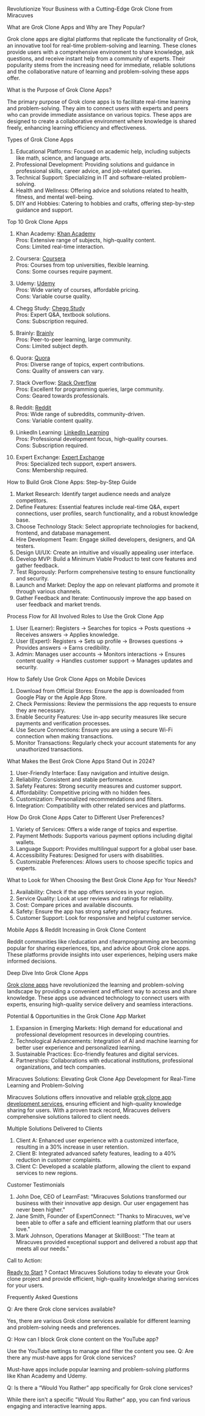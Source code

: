 Revolutionize Your Business with a Cutting-Edge Grok Clone from Miracuves

What are Grok Clone Apps and Why are They Popular?

Grok clone apps are digital platforms that replicate the functionality of Grok, an innovative tool for real-time problem-solving and learning. These clones provide users with a comprehensive environment to share knowledge, ask questions, and receive instant help from a community of experts. Their popularity stems from the increasing need for immediate, reliable solutions and the collaborative nature of learning and problem-solving these apps offer.

What is the Purpose of Grok Clone Apps?

The primary purpose of Grok clone apps is to facilitate real-time learning and problem-solving. They aim to connect users with experts and peers who can provide immediate assistance on various topics. These apps are designed to create a collaborative environment where knowledge is shared freely, enhancing learning efficiency and effectiveness.

Types of Grok Clone Apps

1. Educational Platforms: Focused on academic help, including subjects like math, science, and language arts.
2. Professional Development: Providing solutions and guidance in professional skills, career advice, and job-related queries.
3. Technical Support: Specializing in IT and software-related problem-solving.
4. Health and Wellness: Offering advice and solutions related to health, fitness, and mental well-being.
5. DIY and Hobbies: Catering to hobbies and crafts, offering step-by-step guidance and support.

Top 10 Grok Clone Apps

1. Khan Academy: <a href="https://www.khanacademy.org">  Khan Academy</a> <br>
Pros: Extensive range of subjects, high-quality content.<br>
Cons: Limited real-time interaction.

2. Coursera: <a href="https://www.coursera.org"> Coursera</a> <br>
Pros: Courses from top universities, flexible learning.<br>
Cons: Some courses require payment.

3. Udemy: <a href="https://www.udemy.com"> Udemy</a> <br>
Pros: Wide variety of courses, affordable pricing. <br>
Cons: Variable course quality.

4. Chegg Study: <a href="https://www.chegg.com/study"> Chegg Study</a> <br>
Pros: Expert Q&A, textbook solutions. <br>
Cons: Subscription required.

5. Brainly: <a href="https://www.brainly.com">  Brainly</a> <br>
Pros: Peer-to-peer learning, large community.<br>
Cons: Limited subject depth.

6. Quora: <a href="https://www.quora.com">   Quora</a> <br>
Pros: Diverse range of topics, expert contributions.<br>
Cons: Quality of answers can vary.

7. Stack Overflow: <a href="https://stackoverflow.com"> Stack Overflow</a> <br>
Pros: Excellent for programming queries, large community. <br>
Cons: Geared towards professionals.

8. Reddit: <a href="https://www.reddit.com"> Reddit</a> <br>
Pros: Wide range of subreddits, community-driven. <br>
Cons: Variable content quality.

9. LinkedIn Learning: <a href="https://www.linkedin.com/learning">  LinkedIn Learning</a> <br>
Pros: Professional development focus, high-quality courses.<br>
Cons: Subscription required.

10. Expert Exchange: <a href="https://www.experts-exchange.com"> Expert Exchange</a> <br>
Pros: Specialized tech support, expert answers. <br>
Cons: Membership required.

How to Build Grok Clone Apps: Step-by-Step Guide

1. Market Research: Identify target audience needs and analyze competitors.
2. Define Features: Essential features include real-time Q&A, expert connections, user profiles, search functionality, and a robust knowledge base.
3. Choose Technology Stack: Select appropriate technologies for backend, frontend, and database management.
4. Hire Development Team: Engage skilled developers, designers, and QA testers.
5. Design UI/UX: Create an intuitive and visually appealing user interface.
6. Develop MVP: Build a Minimum Viable Product to test core features and gather feedback.
7. Test Rigorously: Perform comprehensive testing to ensure functionality and security.
8. Launch and Market: Deploy the app on relevant platforms and promote it through various channels.
9. Gather Feedback and Iterate: Continuously improve the app based on user feedback and market trends.

Process Flow for All Involved Roles to Use the Grok Clone App

1. User (Learner): Registers → Searches for topics → Posts questions → Receives answers → Applies knowledge.
2. User (Expert): Registers → Sets up profile → Browses questions → Provides answers → Earns credibility.
3. Admin: Manages user accounts → Monitors interactions → Ensures content quality → Handles customer support → Manages updates and security.

How to Safely Use Grok Clone Apps on Mobile Devices

1. Download from Official Stores: Ensure the app is downloaded from Google Play or the Apple App Store.
2. Check Permissions: Review the permissions the app requests to ensure they are necessary.
3. Enable Security Features: Use in-app security measures like secure payments and verification processes.
4. Use Secure Connections: Ensure you are using a secure Wi-Fi connection when making transactions.
5. Monitor Transactions: Regularly check your account statements for any unauthorized transactions.

What Makes the Best Grok Clone Apps Stand Out in 2024?

1. User-Friendly Interface: Easy navigation and intuitive design.
2. Reliability: Consistent and stable performance.
3. Safety Features: Strong security measures and customer support.
4. Affordability: Competitive pricing with no hidden fees.
5. Customization: Personalized recommendations and filters.
6. Integration: Compatibility with other related services and platforms.

How Do Grok Clone Apps Cater to Different User Preferences?

1. Variety of Services: Offers a wide range of topics and expertise.
2. Payment Methods: Supports various payment options including digital wallets.
3. Language Support: Provides multilingual support for a global user base.
4. Accessibility Features: Designed for users with disabilities.
5. Customizable Preferences: Allows users to choose specific topics and experts.

What to Look for When Choosing the Best Grok Clone App for Your Needs?

1. Availability: Check if the app offers services in your region.
2. Service Quality: Look at user reviews and ratings for reliability.
3. Cost: Compare prices and available discounts.
4. Safety: Ensure the app has strong safety and privacy features.
5. Customer Support: Look for responsive and helpful customer service.

Mobile Apps & Reddit Increasing in Grok Clone Content

Reddit communities like r/education and r/learnprogramming are becoming popular for sharing experiences, tips, and advice about Grok clone apps. These platforms provide insights into user experiences, helping users make informed decisions.

Deep Dive Into Grok Clone Apps

<a href="https://miracuves.com/product/grok-clone/"> Grok clone apps</a>  have revolutionized the learning and problem-solving landscape by providing a convenient and efficient way to access and share knowledge. These apps use advanced technology to connect users with experts, ensuring high-quality service delivery and seamless interactions.

Potential & Opportunities in the Grok Clone App Market

1. Expansion in Emerging Markets: High demand for educational and professional development resources in developing countries.
2. Technological Advancements: Integration of AI and machine learning for better user experience and personalized learning.
3. Sustainable Practices: Eco-friendly features and digital services.
4. Partnerships: Collaborations with educational institutions, professional organizations, and tech companies.

Miracuves Solutions: Elevating Grok Clone App Development for Real-Time Learning and Problem-Solving

Miracuves Solutions offers innovative and reliable <a href="https://miracuves.com/product/grok-clone/"> grok clone app development services</a>, ensuring efficient and high-quality knowledge sharing for users. With a proven track record, Miracuves delivers comprehensive solutions tailored to client needs.

Multiple Solutions Delivered to Clients

1. Client A: Enhanced user experience with a customized interface, resulting in a 30% increase in user retention.
2. Client B: Integrated advanced safety features, leading to a 40% reduction in customer complaints.
3. Client C: Developed a scalable platform, allowing the client to expand services to new regions.

Customer Testimonials

1. John Doe, CEO of LearnFast: "Miracuves Solutions transformed our business with their innovative app design. Our user engagement has never been higher."
2. Jane Smith, Founder of ExpertConnect: "Thanks to Miracuves, we've been able to offer a safe and efficient learning platform that our users love."
3. Mark Johnson, Operations Manager at SkillBoost: "The team at Miracuves provided exceptional support and delivered a robust app that meets all our needs."

Call to Action:

<a href="https://miracuves.com/contact/"> Ready to Start</a> ? Contact Miracuves Solutions today to elevate your Grok clone project and provide efficient, high-quality knowledge sharing services for your users.

Frequently Asked Questions

Q: Are there Grok clone services available?

Yes, there are various Grok clone services available for different learning and problem-solving needs and preferences.

Q: How can I block Grok clone content on the YouTube app?

Use the YouTube settings to manage and filter the content you see.
Q: Are there any must-have apps for Grok clone services?

Must-have apps include popular learning and problem-solving platforms like Khan Academy and Udemy.

Q: Is there a “Would You Rather” app specifically for Grok clone services?

While there isn't a specific "Would You Rather" app, you can find various engaging and interactive learning apps.

